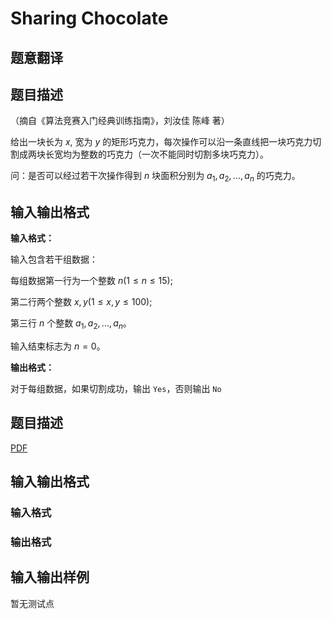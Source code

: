 # Sharing Chocolate

## 题意翻译

## 题目描述

（摘自《算法竞赛入门经典训练指南》，刘汝佳 陈峰 著）

给出一块长为 $x$, 宽为 $y$ 的矩形巧克力，每次操作可以沿一条直线把一块巧克力切割成两块长宽均为整数的巧克力（一次不能同时切割多块巧克力）。

问：是否可以经过若干次操作得到 $n$ 块面积分别为 $a_1, a_2, ..., a_n$ 的巧克力。

## 输入输出格式

**输入格式：**

输入包含若干组数据：

每组数据第一行为一个整数 $n(1 \leq n \leq 15)$;

第二行两个整数 $x,y(1 \leq x, y \leq 100)$;

第三行 $n$ 个整数 $a_1,a_2, ... ,a_n$。

输入结束标志为 $n = 0$。

**输出格式：**

对于每组数据，如果切割成功，输出 `Yes`，否则输出 `No`

## 题目描述

[problemUrl]: https://uva.onlinejudge.org/index.php?option=com_onlinejudge&Itemid=8&category=245&page=show_problem&problem=3540

[PDF](https://uva.onlinejudge.org/external/10/p1099.pdf)

## 输入输出格式

### 输入格式

### 输出格式

## 输入输出样例

暂无测试点

